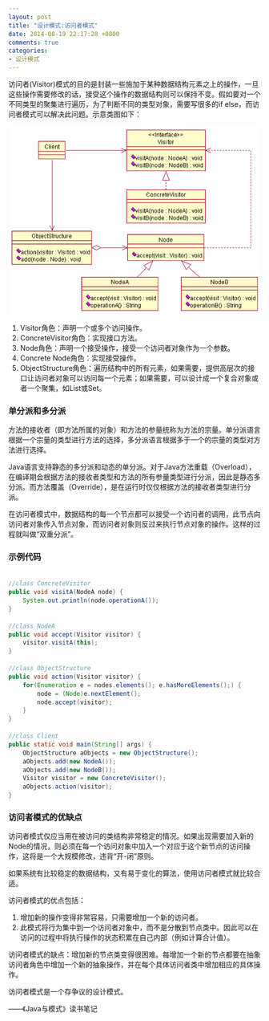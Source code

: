 ```yaml
---
layout: post
title: "设计模式:访问者模式"
date: 2014-08-19 22:17:28 +0800
comments: true
categories: 
- 设计模式
---
```

访问者(Visitor)模式的目的是封装一些施加于某种数据结构元素之上的操作，一旦这些操作需要修改的话，接受这个操作的数据结构则可以保持不变。假如要对一个不同类型的聚集进行遍历，为了判断不同的类型对象，需要写很多的if else，而访问者模式可以解决此问题。示意类图如下：

![image](/myresource/images/image_blog_20140819_232009.jpg)

<!--more-->

1. Visitor角色：声明一个或多个访问操作。
2. ConcreteVisitor角色：实现接口方法。
3. Node角色：声明一个接受操作，接受一个访问者对象作为一个参数。
4. Concrete Node角色：实现接受操作。
5. ObjectStructure角色：遍历结构中的所有元素，如果需要，提供高层次的接口让访问者对象可以访问每一个元素；如果需要，可以设计成一个复合对象或者一个聚集，如List或Set。

### 单分派和多分派
方法的接收者（即方法所属的对象）和方法的参量统称为方法的宗量。单分派语言根据一个宗量的类型进行方法的选择，多分派语言根据多于一个的宗量的类型对方法进行选择。

Java语言支持静态的多分派和动态的单分派。对于Java方法重载（Overload），在编译期会根据方法的接收者类型和方法的所有参量类型进行分派，因此是静态多分派。而方法覆盖（Override），是在运行时仅仅根据方法的接收者类型进行分派。

在访问者模式中，数据结构的每一个节点都可以接受一个访问者的调用，此节点向访问者对象传入节点对象，而访问者对象则反过来执行节点对象的操作。这样的过程就叫做“双重分派”。

### 示例代码

```java

//class ConcreteVisitor
public void visitA(NodeA node) {
	System.out.println(node.operationA());
}

//class NodeA
public void accept(Visitor visitor) {
	visitor.visitA(this);
}

//class ObjectStructure
public void action(Visitor visitor) {
	for(Enumeration e = nodes.elements(); e.hasMoreElements();) {
		node = (Node)e.nextElement();
		node.accept(visitor);
	}
}

//class Client
public static void main(String[] args) {
	ObjectStructure aObjects = new ObjectStructure();
	aObjects.add(new NodeA());
	aObjects.add(new NodeB());
	Visitor visitor = new ConcreteVisitor();
	aObjects.action(visitor);
}

```

### 访问者模式的优缺点
访问者模式仅应当用在被访问的类结构非常稳定的情况。如果出现需要加入新的Node的情况，则必须在每一个访问对象中加入一个对应于这个新节点的访问操作，这将是一个大规模修改，违背“开-闭”原则。

如果系统有比较稳定的数据结构，又有易于变化的算法，使用访问者模式就比较合适。

访问者模式的优点包括：

1. 增加新的操作变得非常容易，只需要增加一个新的访问者。
2. 此模式将行为集中到一个访问者对象中，而不是分散到节点类中。因此可以在访问的过程中将执行操作的状态积累在自己内部（例如计算合计值）。

访问者模式的缺点：增加新的节点类变得很困难。每增加一个新的节点都要在抽象访问者角色中增加一个新的抽象操作，并在每个具体访问者类中增加相应的具体操作。

访问者模式是一个存争议的设计模式。



——《Java与模式》读书笔记